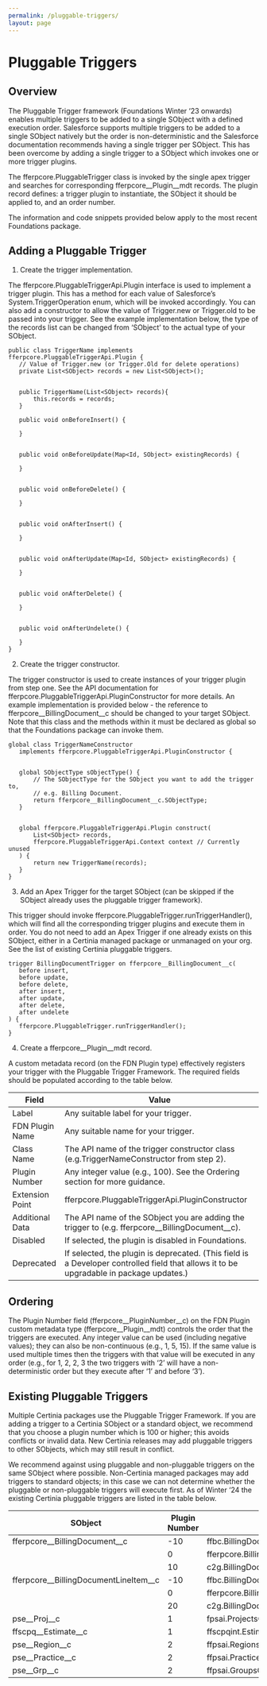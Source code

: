 ```yaml
---
permalink: /pluggable-triggers/
layout: page
---
```

# Pluggable Triggers

## Overview

The Pluggable Trigger framework (Foundations Winter ‘23 onwards) enables multiple triggers to be added to a single SObject with a defined execution order. Salesforce supports multiple triggers to be added to a single SObject natively but the order is non-deterministic and the Salesforce documentation recommends having a single trigger per SObject. This has been overcome by adding a single trigger to a SObject which invokes one or more trigger plugins.

The fferpcore.PluggableTrigger class is invoked by the single apex trigger and searches for corresponding fferpcore__Plugin__mdt records. The plugin record defines: a trigger plugin to instantiate, the SObject it should be applied to, and an order number.

The information and code snippets provided below apply to the most recent Foundations package.

## Adding a Pluggable Trigger

1. Create the trigger implementation.

The fferpcore.PluggableTriggerApi.Plugin interface is used to implement a trigger plugin. This has a method for each value of Salesforce’s System.TriggerOperation enum, which will be invoked accordingly. You can also add a constructor to allow the value of Trigger.new or Trigger.old to be passed into your trigger.  See the example implementation below, the type of the records list can be changed from ‘SObject’ to the actual type of your SObject.

````
public class TriggerName implements fferpcore.PluggableTriggerApi.Plugin {
   // Value of Trigger.new (or Trigger.Old for delete operations)
   private List<SObject> records = new List<SObject>();


   public TriggerName(List<SObject> records){
       this.records = records;
   }
  
   public void onBeforeInsert() {
      
   }


   public void onBeforeUpdate(Map<Id, SObject> existingRecords) {
      
   }


   public void onBeforeDelete() {
      
   }


   public void onAfterInsert() {
      
   }


   public void onAfterUpdate(Map<Id, SObject> existingRecords) {
      
   }


   public void onAfterDelete() {
      
   }


   public void onAfterUndelete() {
      
   }
}
````

2. Create the trigger constructor.

The trigger constructor is used to create instances of your trigger plugin from step one. See the API documentation for fferpcore.PluggableTriggerApi.PluginConstructor for more details. An example implementation is provided below - the reference to fferpcore__BillingDocument__c should be changed to your target SObject. Note that this class and the methods within it must be declared as global so that the Foundations package can invoke them.

````
global class TriggerNameConstructor
   implements fferpcore.PluggableTriggerApi.PluginConstructor {


   global SObjectType sObjectType() {
       // The SObjectType for the SObject you want to add the trigger to,
       // e.g. Billing Document.
       return fferpcore__BillingDocument__c.SObjectType;
   }


   global fferpcore.PluggableTriggerApi.Plugin construct(
       List<SObject> records,
       fferpcore.PluggableTriggerApi.Context context // Currently unused
   ) {
       return new TriggerName(records);
   }
}
````

3. Add an Apex Trigger for the target SObject (can be skipped if the SObject already uses the pluggable trigger framework).

This trigger should invoke fferpcore.PluggableTrigger.runTriggerHandler(), which will find all the corresponding trigger plugins and execute them in order. You do not need to add an Apex Trigger if one already exists on this SObject, either in a Certinia managed package or unmanaged on your org. See the list of existing Certinia pluggable triggers. 

````
trigger BillingDocumentTrigger on fferpcore__BillingDocument__c(
   before insert,
   before update,
   before delete,
   after insert,
   after update,
   after delete,
   after undelete
) {
   fferpcore.PluggableTrigger.runTriggerHandler();
}
````

4. Create a fferpcore__Plugin__mdt record.

A custom metadata record (on the FDN Plugin type) effectively registers your trigger with the Pluggable Trigger Framework. The required fields should be populated according to the table below.

| Field           | Value                                                                                                                                  |
| --------------- | -------------------------------------------------------------------------------------------------------------------------------------- |
| Label           | Any suitable label for your trigger.                                                                                                   |
| FDN Plugin Name | Any suitable name for your trigger.                                                                                                    |
| Class Name      | The API name of the trigger constructor class (e.g.TriggerNameConstructor from step 2).                                                |
| Plugin Number   | Any integer value (e.g., 100). See the Ordering section for more guidance.                                                             |
| Extension Point | fferpcore.PluggableTriggerApi.PluginConstructor                                                                                        |
| Additional Data |The API name of the SObject you are adding the trigger to (e.g. fferpcore__BillingDocument__c).                                         |
| Disabled        |If selected, the plugin is disabled in Foundations.                                                                                     |
| Deprecated      |If selected, the plugin is deprecated. (This field is a Developer controlled field that allows it to be upgradable in package updates.) |

## Ordering

The Plugin Number field (fferpcore__PluginNumber__c) on the FDN Plugin custom metadata type (fferpcore__Plugin__mdt) controls the order that the triggers are executed. Any integer value can be used (including negative values); they can also be non-continuous (e.g., 1, 5, 15). If the same value is used multiple times then the triggers with that value will be executed in any order (e.g., for 1, 2, 2, 3 the two triggers with ‘2’ will have a non-deterministic order but they execute after ‘1’ and before ‘3’).

## Existing Pluggable Triggers

Multiple Certinia packages use the Pluggable Trigger Framework. If you are adding a trigger to a Certinia SObject or a standard object, we recommend that you choose a plugin number which is 100 or higher; this avoids conflicts or invalid data. New Certinia releases may add pluggable triggers to other SObjects, which may still result in conflict. 

We recommend against using pluggable and non-pluggable triggers on the same SObject where possible. Non-Certinia managed packages may add triggers to standard objects; in this case we can not determine whether the pluggable or non-pluggable triggers will execute first. As of Winter ‘24 the existing Certinia pluggable triggers are listed in the table below.

| SObject                               | Plugin Number | Pluggable Trigger                                      |
| ------------------------------------- | ------------- | ------------------------------------------------------ |
| fferpcore__BillingDocument__c         | -10           | ffbc.BillingDocumentsConstructor                       |
|                                       | 0             | fferpcore.BillingDocuments.Constructor                 |
|                                       | 10            | c2g.BillingDocumentsConstructor                        |
| fferpcore__BillingDocumentLineItem__c | -10           | ffbc.BillingDocumentLineItemsConstructor               |
|                                       | 0             | fferpcore.BillingDocumentLineItems.Constructor         |
|                                       | 20            | c2g.BillingDocumentLinesConstructor                    |
| pse__Proj__c                          | 1             | fpsai.ProjectsConstructor                              |
| ffscpq__Estimate__c                   | 1             | ffscpqint.EstimateTriggerPluginConstructor             |
| pse__Region__c                        | 2             | ffpsai.RegionsConstructor                              |
| pse__Practice__c                      | 2             | ffpsai.PracticesConstructor                            |
| pse__Grp__c                           | 2             | ffpsai.GroupsConstructor                               |